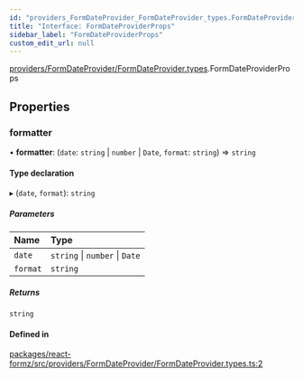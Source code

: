 ```yaml
---
id: "providers_FormDateProvider_FormDateProvider_types.FormDateProviderProps"
title: "Interface: FormDateProviderProps"
sidebar_label: "FormDateProviderProps"
custom_edit_url: null
---
```


[providers/FormDateProvider/FormDateProvider.types](../modules/providers_FormDateProvider_FormDateProvider_types.md).FormDateProviderProps

## Properties

### formatter

• **formatter**: (`date`: `string` \| `number` \| `Date`, `format`: `string`) => `string`

#### Type declaration

▸ (`date`, `format`): `string`

##### Parameters

| Name | Type |
| :------ | :------ |
| `date` | `string` \| `number` \| `Date` |
| `format` | `string` |

##### Returns

`string`

#### Defined in

[packages/react-formz/src/providers/FormDateProvider/FormDateProvider.types.ts:2](https://github.com/ZerryStack/react-formz/blob/1ba1704/packages/react-formz/src/providers/FormDateProvider/FormDateProvider.types.ts#L2)
